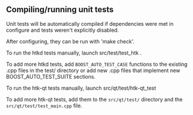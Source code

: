Compiling/running unit tests
------------------------------------

Unit tests will be automatically compiled if dependencies were met in configure
and tests weren't explicitly disabled.

After configuring, they can be run with 'make check'.

To run the htkd tests manually, launch src/test/test_htk .

To add more htkd tests, add `BOOST_AUTO_TEST_CASE` functions to the existing
.cpp files in the test/ directory or add new .cpp files that
implement new BOOST_AUTO_TEST_SUITE sections.

To run the htk-qt tests manually, launch src/qt/test/htk-qt_test

To add more htk-qt tests, add them to the `src/qt/test/` directory and
the `src/qt/test/test_main.cpp` file.

